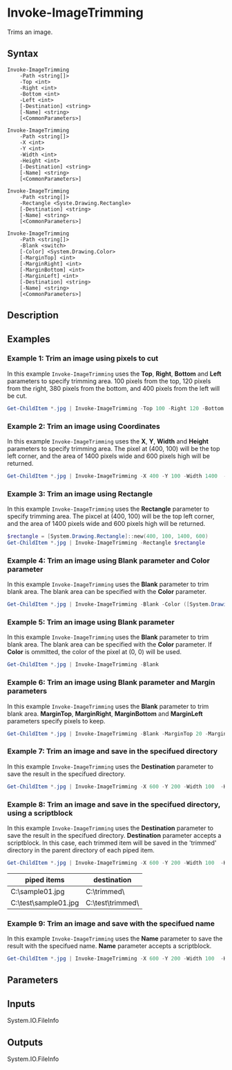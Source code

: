 # Invoke-ImageTrimming

Trims an image.


## Syntax

```
Invoke-ImageTrimming
    -Path <string[]>
    -Top <int>
    -Right <int>
    -Bottom <int>
    -Left <int>
    [-Destination] <string>
    [-Name] <string>
    [<CommonParameters>]
```

```
Invoke-ImageTrimming
    -Path <string[]>
    -X <int>
    -Y <int>
    -Width <int>
    -Height <int>
    [-Destination] <string>
    [-Name] <string>
    [<CommonParameters>]
```

```
Invoke-ImageTrimming
    -Path <string[]>
    -Rectangle <Syste.Drawing.Rectangle>
    [-Destination] <string>
    [-Name] <string>
    [<CommonParameters>]
```

```
Invoke-ImageTrimming
    -Path <string[]>
    -Blank <switch>
    [-Color] <System.Drawing.Color>
    [-MarginTop] <int>
    [-MarginRight] <int>
    [-MarginBottom] <int>
    [-MarginLeft] <int>
    [-Destination] <string>
    [-Name] <string>
    [<CommonParameters>]
```


## Description


## Examples

### Example 1: Trim an image using pixels to cut

In this example `Invoke-ImageTrimming` uses the **Top**, **Right**, **Bottom** and **Left** parameters to specify trimming area. 100 pixels from the top, 120 pixels from the right, 380 pixels from the bottom, and 400 pixels from the left will be cut.

```ps1
Get-ChildItem *.jpg | Invoke-ImageTrimming -Top 100 -Right 120 -Bottom 380 -Left 400
```


### Example 2: Trim an image using Coordinates

In this example `Invoke-ImageTrimming` uses the **X**, **Y**, **Width** and **Height** parameters to specify trimming area. The pixel at (400, 100) will be the top left corner, and the area of 1400 pixels wide and 600 pixels high will be returned.

```ps1
Get-ChildItem *.jpg | Invoke-ImageTrimming -X 400 -Y 100 -Width 1400  -Height 600
```


### Example 3: Trim an image using Rectangle

In this example `Invoke-ImageTrimming` uses the **Rectangle** parameter to specify trimming area. The pixcel at (400, 100) will be the top left corner, and the area of 1400 pixels wide and 600 pixels high will be returned.

```ps1
$rectangle = [System.Drawing.Rectangle]::new(400, 100, 1400, 600)
Get-ChildItem *.jpg | Invoke-ImageTrimming -Rectangle $rectangle
```


### Example 4: Trim an image using Blank parameter and Color parameter

In this example `Invoke-ImageTrimming` uses the **Blank** parameter to trim blank area. The blank area can be specified with the **Color** parameter.

```ps1
Get-ChildItem *.jpg | Invoke-ImageTrimming -Blank -Color ([System.Drawing.Color]::White)
```


### Example 5: Trim an image using Blank parameter

In this example `Invoke-ImageTrimming` uses the **Blank** parameter to trim blank area. The blank area can be specified with the **Color** parameter. If **Color** is ommitted, the color of the pixel at (0, 0) will be used.

```ps1
Get-ChildItem *.jpg | Invoke-ImageTrimming -Blank
```


### Example 6: Trim an image using Blank parameter and Margin parameters

In this example `Invoke-ImageTrimming` uses the **Blank** parameter to trim blank area. **MarginTop**, **MarginRight**, **MarginBottom** and **MarginLeft** parameters specify pixels to keep.

```ps1
Get-ChildItem *.jpg | Invoke-ImageTrimming -Blank -MarginTop 20 -MarginRight 20 -MarginBottom 20 -MarginLeft 20
```


### Example 7: Trim an image and save in the specifued directory

In this example `Invoke-ImageTrimming` uses the **Destination** parameter to save the result in the specifued directory.

```ps1
Get-ChildItem *.jpg | Invoke-ImageTrimming -X 600 -Y 200 -Width 100  -Height 20 -Destination .\trimmed\
```


### Example 8: Trim an image and save in the specifued directory, using a scriptblock

In this example `Invoke-ImageTrimming` uses the **Destination** parameter to save the result in the specifued directory. **Destination** parameter accepts a scriptblock. In this case, each trimmed item will be saved in the 'trimmed' directory in the parent directory of each piped item.

```ps1
Get-ChildItem *.jpg | Invoke-ImageTrimming -X 600 -Y 200 -Width 100  -Height 20 -Destination { Join-Path $_.DirectoryName \trimmed\ }
```

|piped items|destination|
|---|---|
|C:\sample01.jpg|C:\trimmed\ |
|C:\test\sample01.jpg|C:\test\trimmed\ |


### Example 9: Trim an image and save with the specifued name

In this example `Invoke-ImageTrimming` uses the **Name** parameter to save the result with the specifued name. **Name** parameter accepts a scriptblock.

```ps1
Get-ChildItem *.jpg | Invoke-ImageTrimming -X 600 -Y 200 -Width 100  -Height 20 -Name { $_.BaseName + '_' + (Get-Date -Format 'yyyy-MM-dd-HH-mm-ss') + $_.Extension }
```


## Parameters

## Inputs

System.IO.FileInfo


## Outputs

System.IO.FileInfo
